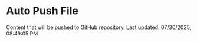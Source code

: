 # Auto Push File

Content that will be pushed to GitHub repository.
Last updated: 07/30/2025, 08:49:05 PM